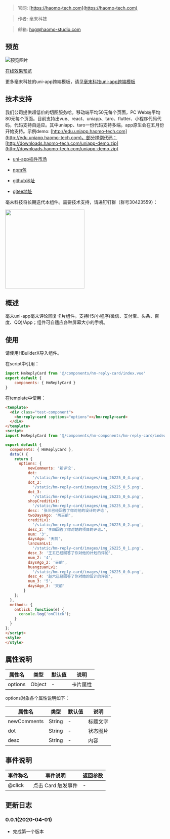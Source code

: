 > 官网: [https://haomo-tech.com](https://haomo-tech.com)

> 作者: 毫末科技

> 邮箱: hxg@haomo-studio.com

## 预览

![预览图片](http://downloads.haomo-tech.com/uniapp/hm-reply-card.png)

[在线效果预览](http://template.uniapp.haomo-tech.com/pages/haomo/test-component/hm-reply-card)

更多毫末科技的uni-app跨端模板，请见[毫末科技uni-app跨端模板](https://haomo-tech.com/sale.html)

## 技术支持
我们公司提供超低价的切图服务哈。移动端平均50元每个页面，PC Web端平均80元每个页面。目前支持出vue、react、uniapp、taro、flutter、小程序代码代码，代码支持自适应。其中uniapp、taro一份代码支持多端。app原生会在五月份开始支持。示例demo: [http://edu.uniapp.haomo-tech.com](http://edu.uniapp.haomo-tech.com)。部分样例代码：[http://downloads.haomo-tech.com/uniapp-demo.zip](http://downloads.haomo-tech.com/uniapp-demo.zip)

* [uni-app插件市场](https://ext.dcloud.net.cn/plugin?id=1551)

* [npm包](https://www.npmjs.com/package/hm-uniapp-reply-card)

* [github地址](https://github.com/haomo-studio/hm-uniapp-reply-card)

* [gitee地址](https://gitee.com/haomo/hm-uniapp-reply-card)

毫末科技将长期迭代本组件。需要技术支持，请进钉钉群（群号30423559）：

<img width="250" src="http://downloads.haomo-tech.com/%E6%AF%AB%E6%9C%ABuniapp%E7%BB%84%E4%BB%B6%E6%8A%80%E6%9C%AF%E6%94%AF%E6%8C%81.jpg">

## 概述

毫末uni-app毫末评论回复卡片组件。支持H5/小程序(微信、支付宝、头条、百度、QQ)/App；组件可自适应各种屏幕大小的手机。

## 使用

请使用HBuilderX导入组件。

在script中引用：

```javascript
import HmReplyCard from '@/components/hm-reply-card/index.vue'
export default {
    components: { HmReplyCard }
}
```

在template中使用：

```html
<template>
  <div class="test-component">
    <hm-reply-card :options="options"></hm-reply-card>
  </div>
</template>
<script>
import HmReplyCard from '@/components/hm-components/hm-reply-card/index.vue'

export default {
  components: { HmReplyCard },
  data() {
    return {
      options: {
          newComments: '新评论',
          dot:
            '/static/hm-reply-card/images/img_26225_0_4.png',
          dot_2:
            '/static/hm-reply-card/images/img_26225_0_5.png',
          dot_3:
            '/static/hm-reply-card/images/img_26225_0_6.png',
          shopCreditLv1:
            '/static/hm-reply-card/images/img_26225_0_3.png',
          desc: '张三已经回答了你对他的设计的评论',
          twoDaysAgo: '两天前',
          creditLv1:
            '/static/hm-reply-card/images/img_26225_0_2.png',
          desc_2: '李四回答了你对她的项目的评论…',
          num: '3',
          daysAgo: '天前',
          lanzuanLv1:
            '/static/hm-reply-card/images/img_26225_0_1.png',
          desc_3: '王五已经回答了你对他的计划的评论',
          num_2: '4',
          daysAgo_2: '天前',
          huangzuanLv1:
            '/static/hm-reply-card/images/img_26225_0_0.png',
          desc_4: '赵六已经回答了你对她的设计的评论',
          num_3: '5',
          daysAgo_3: '天前'
        }
    };
  },
  methods: {
    onClick: function(e) {
      console.log('onClick');
    }
  }
};
</script>
<style>
</style>

```

## 属性说明

| 属性名        | 类型     | 默认值 | 说明                                                                       |
|-----------   |---------|--------|----------------------------------------------------------------------------|
| options        | Object  | -      | 卡片属性                                                                   |

options对象各个属性说明如下：

| 属性名        | 类型     | 默认值 | 说明                                                                       |
|-----------   |---------|--------|----------------------------------------------------------------------------|
| newComments        | String  | -      | 标题文字                                                                   |
| dot        | String  | -      | 状态图片                                                                   |
| desc        | String  | -      | 内容                                                                   |

## 事件说明

| 事件称名   | 事件说明           | 返回参数 |
|----------|--------------------|----------|
| @click   | 点击 Card 触发事件 | -        |

## 更新日志

### 0.0.1(2020-04-01)

* 完成第一个版本
